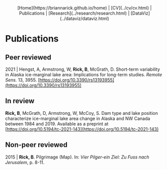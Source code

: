 <center>
[Home](https://briannarick.github.io/home) | [CV](../cv/cv.html) | Publications | [Research](../research/research.html) | [DataViz](../dataviz/dataviz.html)
</center>

# Publications

## Peer reviewed
2021 | Hengst, A, Armstrong, W, **Rick, B**, McGrath, D. Short-term variability in Alaska ice-marginal lake area: Implications for long-term studies. *Remote Sens.* 13, 3955. [https://doi.org/10.3390/rs13193955](https://doi.org/10.3390/rs13193955)

## In review
**Rick, B**, McGrath, D, Armstrong, W, McCoy, S. Dam type and lake position characterize ice-marginal lake area change in Alaska and NW Canada between 1984 and 2019. Available as a preprint at [https://doi.org/10.5194/tc-2021-143](https://doi.org/10.5194/tc-2021-143)

## Non-peer reviewed
2015 | **Rick, B**. Pilgrimage (Map). In: *Vier Pilger-ein Ziel: Zu Fuss nach Jerusalem*, p. 8-11.
